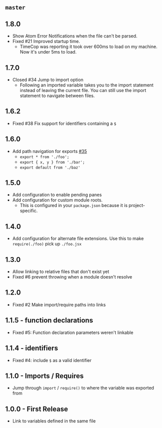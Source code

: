 ## `master`

## 1.8.0

* Show Atom Error Notifications when the file can't be parsed.
* Fixed #21 Improved startup time.
  * TimeCop was reporting it took over 600ms to load on my machine. Now it's under 5ms to load.

## 1.7.0

* Closed #34 Jump to import option
  * Following an imported variable takes you to the import statement instead of leaving the current file. You can still use the import statement to navigate between files.

## 1.6.2

* Fixed #38 Fix support for identifiers containing a `$`

## 1.6.0
* Add path navigation for exports [#35](https://github.com/AsaAyers/js-hyperclick/pull/35)
  * `export * from './foo';`
  * `export { x, y } from './bar';`
  * `export default from './baz'`

## 1.5.0
* Add configuration to enable pending panes
* Add configuration for custom module roots.
  * This is configured in your `package.json` because it is project-specific.

## 1.4.0
* Add configuration for alternate file extensions. Use this to make `require(./foo)` pick up `./foo.jsx`

## 1.3.0
* Allow linking to relative files that don't exist yet
* Fixed #6 prevent throwing when a module doesn't resolve

## 1.2.0
* Fixed #2 Make import/require paths into links

## 1.1.5 - function declarations
* Fixed #5: Function declaration parameters weren't linkable

## 1.1.4 - identifiers
* Fixed #4: include `$` as a valid identifier

## 1.1.0 - Imports / Requires
* Jump through `import` / `require()` to where the variable was exported from

## 1.0.0 - First Release
* Link to variables defined in the same file
